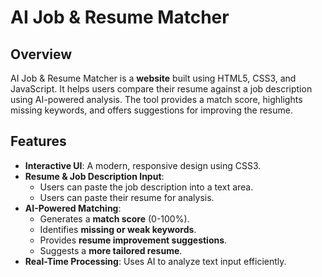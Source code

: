 # AI Job & Resume Matcher

## Overview

AI Job & Resume Matcher is a **website** built using HTML5, CSS3, and JavaScript. It helps users compare their resume against a job description using AI-powered analysis. The tool provides a match score, highlights missing keywords, and offers suggestions for improving the resume.

## Features

- **Interactive UI**: A modern, responsive design using CSS3.
- **Resume & Job Description Input**:
  - Users can paste the job description into a text area.
  - Users can paste their resume for analysis.
- **AI-Powered Matching**:
  - Generates a **match score** (0-100%).
  - Identifies **missing or weak keywords**.
  - Provides **resume improvement suggestions**.
  - Suggests a **more tailored resume**.
- **Real-Time Processing**: Uses AI to analyze text input efficiently.
